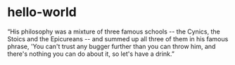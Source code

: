 # hello-world
 “His philosophy was a mixture of three famous schools -- the Cynics, the Stoics and the Epicureans -- and summed up all three of them in his famous phrase, 'You can't trust any bugger further than you can throw him, and there's nothing you can do about it, so let's have a drink.” 
